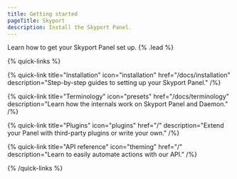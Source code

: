 ```yaml
---
title: Getting started
pageTitle: Skyport
description: Install the Skyport Panel.
---
```


Learn how to get your Skyport Panel set up. {% .lead %}

{% quick-links %}

{% quick-link title="Installation" icon="installation" href="/docs/installation" description="Step-by-step guides to setting up your Skyport Panel." /%}

{% quick-link title="Terminology" icon="presets" href="/docs/terminology" description="Learn how the internals work on Skyport Panel and Daemon." /%}

{% quick-link title="Plugins" icon="plugins" href="/" description="Extend your Panel with third-party plugins or write your own." /%}

{% quick-link title="API reference" icon="theming" href="/" description="Learn to easily automate actions with our API." /%}

{% /quick-links %}